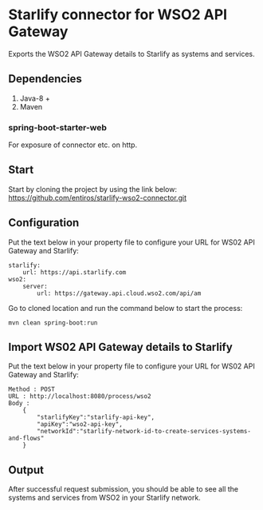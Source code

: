 # Starlify connector for WSO2 API Gateway
Exports the WSO2 API Gateway details to Starlify as systems and services. 

## Dependencies
1. Java-8 +
2. Maven

### spring-boot-starter-web
For exposure of connector etc. on http.

## Start
Start by cloning the project by using the link below:  
https://github.com/entiros/starlify-wso2-connector.git

## Configuration
Put the text below in your property file to configure your URL for WS02 API Gateway and Starlify:

```
starlify:
	url: https://api.starlify.com
wso2:
	server:
		url: https://gateway.api.cloud.wso2.com/api/am

```

Go to cloned location and run the command below to start the process:

```
mvn clean spring-boot:run
```

## Import WS02 API Gateway details to Starlify
Put the text below in your property file to configure your URL for WS02 API Gateway and Starlify:
```
Method : POST
URL : http://localhost:8080/process/wso2
Body : 
	{
		"starlifyKey":"starlify-api-key",
		"apiKey":"wso2-api-key",
		"networkId":"starlify-network-id-to-create-services-systems-and-flows"
	}
```

## Output
After successful request submission, you should be able to see all the systems and services from WSO2 in your Starlify network.
